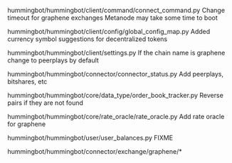 hummingbot/hummingbot/client/command/connect_command.py
    Change timeout for graphene exchanges
        Metanode may take some time to boot

hummingbot/hummingbot/client/config/global_config_map.py
    Added currency symbol suggestions for decentralized tokens

hummingbot/hummingbot/client/settings.py
    If the chain name is graphene change to peerplays by default

hummingbot/hummingbot/connector/connector_status.py
    Add peerplays, bitshares, etc

hummingbot/hummingbot/core/data_type/order_book_tracker.py
    Reverse pairs if they are not found

hummingbot/hummingbot/core/rate_oracle/rate_oracle.py
    Add rate oracle for graphene

hummingbot/hummingbot/user/user_balances.py
    FIXME

hummingbot/hummingbot/connector/exchange/graphene/*
